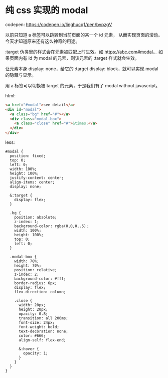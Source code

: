 # 纯 css 实现的 modal

codepen: <https://codepen.io/linghucq1/pen/bvpzgV>

以前只知道 a 标签可以跳转到当前页面的某一个 id 元素， 从而实现页面的滚动。今天才知道原来还有这么神奇的用途。

:target 伪类里的样式会在元素被匹配上时生效。如 https://abc.com#modal， 如果页面内有 id 为 modal 的元素，则该元素的 :target 样式就会生效。

让元素本身 display: none，给它的 :target display: block，就可以实现 modal 的隐藏与显示。

用 a 标签可以切换被 target 的元素，于是我们有了 modal without javascript。

html:
``` html
<a href="#modal">see detail</a>
<div id="modal">
  <a class="bg" href="#"></a>
  <div class="modal-box">
    <a class="close" href="#">&times;</a>
  </div>
</div>
```
less:
``` less
#modal {
  position: fixed;
  top: 0;
  left: 0;
  width: 100%;
  height: 100%;
  justify-content: center;
  align-items: center;
  display: none;
  
  &:target {
    display: flex;
  }
  
  .bg {
    position: absolute;
    z-index: 1;
    background-color: rgba(0,0,0,.5);
    width: 100%;
    height: 100%;
    top: 0;
    left: 0;
  }
  
  .modal-box {
    width: 70%;
    height: 70%;
    position: relative;
    z-index: 2;
    background-color: #fff;
    border-radius: 6px;
    display: flex;
    flex-direction: column;
    
    .close {
      width: 20px;
      height: 20px;
      opacity: 0.8;
      transition: all 200ms;
      font-size: 24px;
      font-weight: bold;
      text-decoration: none;
      color: #666;
      align-self: flex-end;
      
      &:hover {
        opacity: 1;
      }
    }
  }
}
```